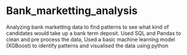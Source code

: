 # Bank_marketting_analysis
Analyzing bank marketting data to find patterns to see what kind of candidates would take up a bank term deposit. Used SQL and Pandas to clean and pre process the data, Used a basic machine learning model (XGBoost) to identify patterns and visualised the data using python
